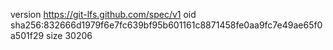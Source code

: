 version https://git-lfs.github.com/spec/v1
oid sha256:832666d1979f6e7fc639bf95b601161c8871458fe0aa9fc7e49ae65f0a501f29
size 30206
